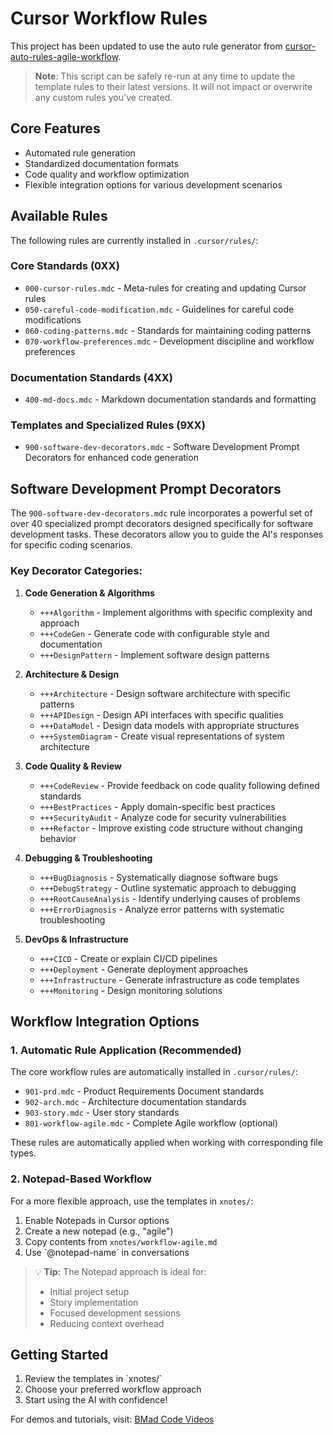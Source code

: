 # Cursor Workflow Rules

This project has been updated to use the auto rule generator from [cursor-auto-rules-agile-workflow](https://github.com/bmadcode/cursor-auto-rules-agile-workflow).

> **Note**: This script can be safely re-run at any time to update the template rules to their latest versions. It will not impact or overwrite any custom rules you've created.

## Core Features

- Automated rule generation
- Standardized documentation formats
- Code quality and workflow optimization
- Flexible integration options for various development scenarios

## Available Rules

The following rules are currently installed in `.cursor/rules/`:

### Core Standards (0XX)
- `000-cursor-rules.mdc` - Meta-rules for creating and updating Cursor rules
- `050-careful-code-modification.mdc` - Guidelines for careful code modifications
- `060-coding-patterns.mdc` - Standards for maintaining coding patterns
- `070-workflow-preferences.mdc` - Development discipline and workflow preferences

### Documentation Standards (4XX)
- `400-md-docs.mdc` - Markdown documentation standards and formatting

### Templates and Specialized Rules (9XX)
- `900-software-dev-decorators.mdc` - Software Development Prompt Decorators for enhanced code generation

## Software Development Prompt Decorators

The `900-software-dev-decorators.mdc` rule incorporates a powerful set of over 40 specialized prompt decorators designed specifically for software development tasks. These decorators allow you to guide the AI's responses for specific coding scenarios.

### Key Decorator Categories:

1. **Code Generation & Algorithms**
   - `+++Algorithm` - Implement algorithms with specific complexity and approach
   - `+++CodeGen` - Generate code with configurable style and documentation
   - `+++DesignPattern` - Implement software design patterns

2. **Architecture & Design**
   - `+++Architecture` - Design software architecture with specific patterns
   - `+++APIDesign` - Design API interfaces with specific qualities
   - `+++DataModel` - Design data models with appropriate structures
   - `+++SystemDiagram` - Create visual representations of system architecture

3. **Code Quality & Review**
   - `+++CodeReview` - Provide feedback on code quality following defined standards
   - `+++BestPractices` - Apply domain-specific best practices
   - `+++SecurityAudit` - Analyze code for security vulnerabilities
   - `+++Refactor` - Improve existing code structure without changing behavior

4. **Debugging & Troubleshooting**
   - `+++BugDiagnosis` - Systematically diagnose software bugs
   - `+++DebugStrategy` - Outline systematic approach to debugging
   - `+++RootCauseAnalysis` - Identify underlying causes of problems
   - `+++ErrorDiagnosis` - Analyze error patterns with systematic troubleshooting

5. **DevOps & Infrastructure**
   - `+++CICD` - Create or explain CI/CD pipelines
   - `+++Deployment` - Generate deployment approaches
   - `+++Infrastructure` - Generate infrastructure as code templates
   - `+++Monitoring` - Design monitoring solutions

## Workflow Integration Options

### 1. Automatic Rule Application (Recommended)
The core workflow rules are automatically installed in `.cursor/rules/`:
- `901-prd.mdc` - Product Requirements Document standards
- `902-arch.mdc` - Architecture documentation standards
- `903-story.mdc` - User story standards
- `801-workflow-agile.mdc` - Complete Agile workflow (optional)

These rules are automatically applied when working with corresponding file types.

### 2. Notepad-Based Workflow
For a more flexible approach, use the templates in `xnotes/`:
1. Enable Notepads in Cursor options
2. Create a new notepad (e.g., "agile")
3. Copy contents from `xnotes/workflow-agile.md`
4. Use \`@notepad-name\` in conversations

> 💡 **Tip:** The Notepad approach is ideal for:
> - Initial project setup
> - Story implementation
> - Focused development sessions
> - Reducing context overhead

## Getting Started

1. Review the templates in \`xnotes/\`
2. Choose your preferred workflow approach
3. Start using the AI with confidence!

For demos and tutorials, visit: [BMad Code Videos](https://youtube.com/bmadcode)
